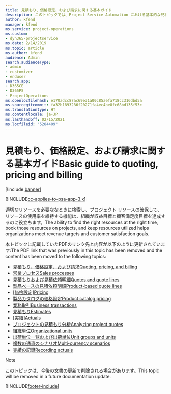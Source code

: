 ```yaml
---
title: 見積もり、価格設定、および請求に関する基本ガイド
description: このトピックでは、Project Service Automation における基本的な見積もり、請求、価格設定に関する情報へのリンクを提供しています。
author: kfend
manager: kfend
ms.service: project-operations
ms.custom:
- dyn365-projectservice
ms.date: 2/14/2019
ms.topic: article
ms.author: kfend
audience: Admin
search.audienceType:
- admin
- customizer
- enduser
search.app:
- D365CE
- D365PS
- ProjectOperations
ms.openlocfilehash: e170adcc87ac69e31a00c85aefa718cc316dbd5a
ms.sourcegitcommit: fa32b1893286f20271fa4ec4be8fc68bd135f53c
ms.translationtype: HT
ms.contentlocale: ja-JP
ms.lasthandoff: 02/15/2021
ms.locfileid: "5284409"
---
```

# <a name="basic-guide-to-quoting-pricing-and-billing"></a><span data-ttu-id="674a8-103">見積もり、価格設定、および請求に関する基本ガイド</span><span class="sxs-lookup"><span data-stu-id="674a8-103">Basic guide to quoting, pricing and billing</span></span>

[!include [banner](../../includes/psa-now-project-operations.md)]

[!INCLUDE[cc-applies-to-psa-app-3.x](../../includes/cc-applies-to-psa-app-3x.md)]

<span data-ttu-id="674a8-104">適切なリソースを必要ななときに検索し、プロジェクト リソースの確保して、リソースの使用率を維持する機能は、組織が収益目標と顧客満足度目標を達成するのに役立ちます。</span><span class="sxs-lookup"><span data-stu-id="674a8-104">The ability to find the right resources at the right time, book those resources on projects, and keep resources utilized helps organizations meet revenue targets and customer satisfaction goals.</span></span> 

<span data-ttu-id="674a8-105">本トピックに記載していたPDFのリンク先と内容が以下のように更新されています:</span><span class="sxs-lookup"><span data-stu-id="674a8-105">The PDF link that was previously in this topic has been removed and the content has been moved to the following topics:</span></span>

- [<span data-ttu-id="674a8-106">見積もり、価格設定、および請求</span><span class="sxs-lookup"><span data-stu-id="674a8-106">Quoting, pricing, and billing</span></span>](../quote-bill-price.md)
- [<span data-ttu-id="674a8-107">営業プロセス</span><span class="sxs-lookup"><span data-stu-id="674a8-107">Sales processes</span></span>](../basic-sales-process.md)
- [<span data-ttu-id="674a8-108">見積もりおよび見積依頼明細</span><span class="sxs-lookup"><span data-stu-id="674a8-108">Quotes and quote lines</span></span>](../basic-quote-lines.md)
- [<span data-ttu-id="674a8-109">製品ベースの見積依頼明細</span><span class="sxs-lookup"><span data-stu-id="674a8-109">Product-based quote lines</span></span>](../product-based-quote-lines.md)
- <span data-ttu-id="674a8-110">[[価格設定]](../basic-pricing.md)</span><span class="sxs-lookup"><span data-stu-id="674a8-110">[Pricing](../basic-pricing.md)</span></span>
- [<span data-ttu-id="674a8-111">製品カタログの価格設定</span><span class="sxs-lookup"><span data-stu-id="674a8-111">Product catalog pricing</span></span>](../product-catalog-pricing.md)
- [<span data-ttu-id="674a8-112">業務取引</span><span class="sxs-lookup"><span data-stu-id="674a8-112">Business transactions</span></span>](../basic-business-transactions.md)
- [<span data-ttu-id="674a8-113">見積もり</span><span class="sxs-lookup"><span data-stu-id="674a8-113">Estimates</span></span>](../estimates.md)
- <span data-ttu-id="674a8-114">[[実績]](../actuals.md)</span><span class="sxs-lookup"><span data-stu-id="674a8-114">[Actuals](../actuals.md)</span></span>
- [<span data-ttu-id="674a8-115">プロジェクトの見積もり分析</span><span class="sxs-lookup"><span data-stu-id="674a8-115">Analyzing project quotes</span></span>](../basic-analyzing-quotes.md)
- [<span data-ttu-id="674a8-116">組織単位</span><span class="sxs-lookup"><span data-stu-id="674a8-116">Organizational units</span></span>](../advanced-organizational.md)
- [<span data-ttu-id="674a8-117">出荷単位一覧および出荷単位</span><span class="sxs-lookup"><span data-stu-id="674a8-117">Unit groups and units</span></span>](../advanced-units.md)
- [<span data-ttu-id="674a8-118">複数の通貨のシナリオ</span><span class="sxs-lookup"><span data-stu-id="674a8-118">Multi-currency scenarios</span></span>](../advanced-currency.md)
- [<span data-ttu-id="674a8-119">実績の記録</span><span class="sxs-lookup"><span data-stu-id="674a8-119">Recording actuals</span></span>](../advanced-actuals.md)

> [!NOTE]
> <span data-ttu-id="674a8-120">このトピックは、今後の文書の更新で削除される場合があります。</span><span class="sxs-lookup"><span data-stu-id="674a8-120">This topic will be removed in a future documentation update.</span></span> 


[!INCLUDE[footer-include](../../includes/footer-banner.md)]
